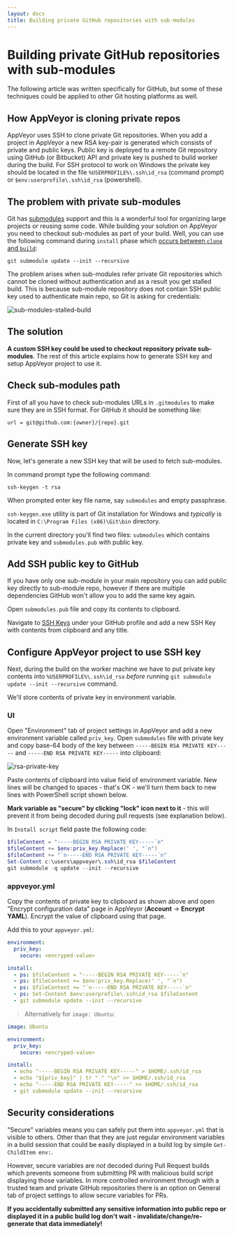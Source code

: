 ```yaml
---
layout: docs
title: Building private GitHub repositories with sub-modules
---
```


# Building private GitHub repositories with sub-modules

The following article was written specifically for GitHub, but some of these techniques
could be applied to other Git hosting platforms as well.

## How AppVeyor is cloning private repos

AppVeyor uses SSH to clone private Git repositories. When you add a project in AppVeyor a new RSA key-pair is generated which consists of private and public keys. Public key is deployed to a remote Git repository using GitHub (or Bitbucket) API and private key is pushed to build worker during the build. For SSH protocol to work on Windows the private key should be located in the file `%USERPROFILE%\.ssh\id_rsa` (command prompt) or `$env:userprofile\.ssh\id_rsa` (powershell).

## The problem with private sub-modules

Git has [submodules](https://www.git-scm.com/book/en/v2/Git-Tools-Submodules) support and this is a wonderful tool for organizing large projects or reusing some code. While building your solution on AppVeyor you need to checkout sub-modules as part of your build. Well, you can use the following command during `install` phase which [occurs between `clone` and `build`](/docs/build-configuration#build-pipeline):

    git submodule update --init --recursive

The problem arises when sub-modules refer private Git repositories which cannot be cloned without authentication and as a result you get stalled build. This is because sub-module repository does not contain SSH public key used to authenticate main repo, so Git is asking for credentials:

![sub-modules-stalled-build](/assets/img/docs/how-to/sub-modules-stalled-build.png)


## The solution

**A custom SSH key could be used to checkout repository private sub-modules**. The rest of this article explains how to generate SSH key and setup AppVeyor project to use it.


## Check sub-modules path

First of all you have to check sub-modules URLs in `.gitmodules` to make sure they are in SSH format. For GitHub it should be something like:

    url = git@github.com:{owner}/{repo}.git

## Generate SSH key

Now, let's generate a new SSH key that will be used to fetch sub-modules.

In command prompt type the following command:

    ssh-keygen -t rsa

When prompted enter key file name, say `submodules` and empty passphrase.

`ssh-keygen.exe` utility is part of Git installation for Windows and *typically* is located
in `C:\Program Files (x86)\Git\bin` directory.

In the current directory you'll find two files: `submodules` which contains private key and `submodules.pub` with public key.


## Add SSH public key to GitHub

If you have only one sub-module in your main repository you can add public key directly
to sub-module repo, however if there are multiple dependencies GitHub won't allow you to add
the same key again.

Open `submodules.pub` file and copy its contents to clipboard.

Navigate to [SSH Keys](https://github.com/settings/ssh) under your GitHub profile and add a new SSH Key with contents from clipboard and any title.


## Configure AppVeyor project to use SSH key

Next, during the build on the worker machine we have to put private key contents into `%USERPROFILE%\.ssh\id_rsa` *before* running `git submodule update --init --recursive` command.

We'll store contents of private key in environment variable.

### UI

Open "Environment" tab of project settings in AppVeyor and add a new environment variable called `priv_key`. Open `submodules` file with private key and copy base-64 body of the key between `-----BEGIN RSA PRIVATE KEY-----` and `-----END RSA PRIVATE KEY-----` into clipboard:

![rsa-private-key](/assets/img/docs/how-to/rsa-private-key.png)

Paste contents of clipboard into value field of environment variable. New lines will be changed to spaces - that's OK - we'll turn them back to new lines with PowerShell script shown below.

**Mark variable as "secure" by clicking "lock" icon next to it** - this will prevent it from being decoded during pull requests (see explanation below).

In `Install script` field paste the following code:

```powershell
$fileContent = "-----BEGIN RSA PRIVATE KEY-----`n"
$fileContent += $env:priv_key.Replace(' ', "`n")
$fileContent += "`n-----END RSA PRIVATE KEY-----`n"
Set-Content c:\users\appveyor\.ssh\id_rsa $fileContent
git submodule -q update --init --recursive
```

### appveyor.yml

Copy the contents of private key to clipboard as shown above and open "Encrypt configuration data" page in AppVeyor (**Account** &rarr; **Encrypt YAML**). Encrypt the value of clipboard using that page.

Add this to your `appveyor.yml`:

```yaml
environment:
  priv_key:
    secure: <encryped-value>

install:
  - ps: $fileContent = "-----BEGIN RSA PRIVATE KEY-----`n"
  - ps: $fileContent += $env:priv_key.Replace(' ', "`n")
  - ps: $fileContent += "`n-----END RSA PRIVATE KEY-----`n"
  - ps: Set-Content $env:userprofile\.ssh\id_rsa $fileContent
  - git submodule update --init --recursive
```

> Alternatively for `image: Ubuntu`:

```yaml
image: Ubuntu

environment:
  priv_key:
    secure: <encryped-value>

install:
  - echo "-----BEGIN RSA PRIVATE KEY-----" > $HOME/.ssh/id_rsa
  - echo "${priv_key}" | tr " " "\n" >> $HOME/.ssh/id_rsa
  - echo "-----END RSA PRIVATE KEY-----" >> $HOME/.ssh/id_rsa
  - git submodule update --init --recursive
```

## Security considerations

"Secure" variables means you can safely put them into `appveyor.yml` that is visible to others.
Other than that they are just regular environment variables in a build session that could be
easily displayed in a build log by simple `Get-ChildItem env:`.

However, secure variables are *not* decoded during Pull Request builds which prevents someone
from submitting PR with malicious build script displaying those variables. In more controlled
environment through with a trusted team and private GitHub repositories there is an option on
General tab of project settings to allow secure variables for PRs.

**If you accidentally submitted any sensitive information into public repo or displayed it
in a public build log don't wait - invalidate/change/re-generate that data immediately!**
